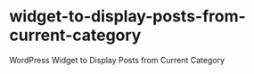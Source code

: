 # widget-to-display-posts-from-current-category
WordPress Widget to Display Posts from Current Category
